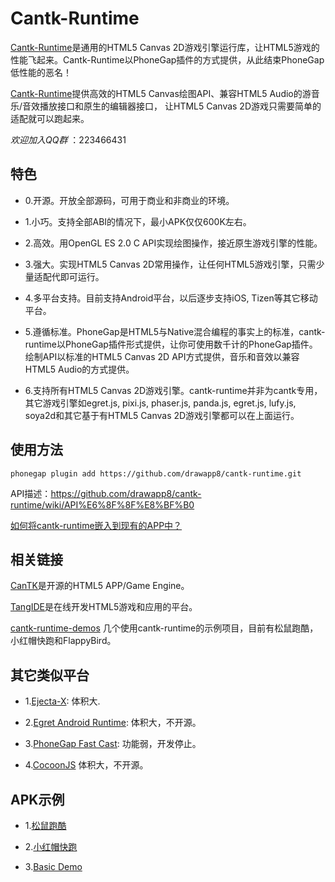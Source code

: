 # Cantk-Runtime

[Cantk-Runtime](https://github.com/drawapp8/cantk-runtime)是通用的HTML5 Canvas 2D游戏引擎运行库，让HTML5游戏的性能飞起来。Cantk-Runtime以PhoneGap插件的方式提供，从此结束PhoneGap低性能的恶名！

[Cantk-Runtime](https://github.com/drawapp8/cantk-runtime)提供高效的HTML5 Canvas绘图API、兼容HTML5 Audio的游音乐/音效播放接口和原生的编辑器接口， 让HTML5 Canvas 2D游戏只需要简单的适配就可以跑起来。

*欢迎加入QQ群* ：223466431

## 特色
* 0.开源。开放全部源码，可用于商业和非商业的环境。

* 1.小巧。支持全部ABI的情况下，最小APK仅仅600K左右。

* 2.高效。用OpenGL ES 2.0 C API实现绘图操作，接近原生游戏引擎的性能。

* 3.强大。实现HTML5 Canvas 2D常用操作，让任何HTML5游戏引擎，只需少量适配代即可运行。

* 4.多平台支持。目前支持Android平台，以后逐步支持iOS, Tizen等其它移动平台。

* 5.遵循标准。PhoneGap是HTML5与Native混合编程的事实上的标准，cantk-runtime以PhoneGap插件形式提供，让你可使用数千计的PhoneGap插件。绘制API以标准的HTML5 Canvas 2D API方式提供，音乐和音效以兼容HTML5 Audio的方式提供。

* 6.支持所有HTML5 Canvas 2D游戏引擎。cantk-runtime并非为cantk专用，其它游戏引擎如egret.js, pixi.js, phaser.js, panda.js, egret.js, lufy.js, soya2d和其它基于有HTML5 Canvas 2D游戏引擎都可以在上面运行。

## 使用方法

```
phonegap plugin add https://github.com/drawapp8/cantk-runtime.git
```

API描述：https://github.com/drawapp8/cantk-runtime/wiki/API%E6%8F%8F%E8%BF%B0

[如何将cantk-runtime嵌入到现有的APP中？](https://github.com/drawapp8/cantk-runtime-demos/wiki/%E5%A6%82%E4%BD%95%E5%B0%86cantk-runtime%E5%B5%8C%E5%85%A5%E5%88%B0%E7%8E%B0%E6%9C%89%E7%9A%84APP%E4%B8%AD)


## 相关链接

[CanTK](https://github.com/drawapp8/cantk)是开源的HTML5 APP/Game Engine。

[TangIDE](http://www.tangide.com/gamebuilder.php)是在线开发HTML5游戏和应用的平台。

[cantk-runtime-demos](https://github.com/drawapp8/cantk-runtime-demos) 几个使用cantk-runtime的示例项目，目前有松鼠跑酷，小红帽快跑和FlappyBird。


## 其它类似平台

* 1.[Ejecta-X](https://github.com/Wizcorp/Ejecta-X): 体积大.

* 2.[Egret Android Runtime](http://www.egret.com/runtime): 体积大，不开源。

* 3.[PhoneGap Fast Cast](https://github.com/phonegap/phonegap-plugin-fast-canvas): 功能弱，开发停止。

* 4.[CocoonJS](http://173.194.14.51/url?sa=t&rct=j&q=ludei+html5&source=web&cd=1&cad=rja&uact=8&ved=0CB0QFjAA&url=%68%74%74%70%73%3a%2f%2f%77%77%77%2e%6c%75%64%65%69%2e%63%6f%6d%2f&ei=xO9RVd-JMsehuQT1roC4Cg&usg=AFQjCNHmtlX0VgmPqO4IexmOTp1pP0BO1A) 体积大，不开源。

## APK示例

* 1.[松鼠跑酷](https://github.com/drawapp8/cantk-runtime-demos/raw/master/NutRush/platforms/android/ant-build/CordovaApp-debug.apk)

* 2.[小红帽快跑](https://github.com/drawapp8/cantk-runtime-demos/raw/master/RedHat/platforms/android/ant-build/CordovaApp-debug.apk)
 
* 3.[Basic Demo](https://github.com/drawapp8/cantk-runtime-demos/raw/master/Basic/platforms/android/ant-build/CordovaApp-debug.apk)


